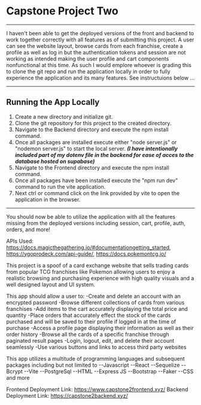 # Capstone Project Two
**********************************************************************************
I haven't been able to get the deployed versions of the front and backend to work
together correctly with all features as of submitting this project. A user can see the 
website layout, browse cards from each franchise, create a profile as well as log in but
the authentication tokens and session are not working as intended making the user profile
and cart components nonfunctional at this time. As such I would emplore whoever is grading 
this to clone the git repo and run the application locally in order to fully experience the 
application and its many features. See instructuions below ...
**********************************************************************************

Running the App Locally
------------------------------------------------
1. Create a new directory and initialize git. 
2. Clone the git repository for this project to the created directory.
3. Navigate to the Backend directory and execute the npm install command.
4. Once all packages are installed execute either "node server.js" or "nodemon server.js" to start the local server. ***(I have intentionally included part of my dotenv file in the backend for ease of acces to the database hosted on supabase)***
5. Navigate to the Frontend directory and execute the npm install command.
6. Once all packages have been installed execute the "npm run dev" command to run the vite application.
7. Next ctrl or command click on the link provided by vite to open the application in the browser.
---------------------------------------------------------------------------------------------------------------
You should now be able to utilize the application with all the features missing from the deployed versions  including session, cart, profile, auth, orders, and more!


APIs Used: https://docs.magicthegathering.io/#documentationgetting_started, https://ygoprodeck.com/api-guide/, https://docs.pokemontcg.io/ 

This project is a spoof of a card exchange website that sells trading cards from popular TCG franchises like Pokemon allowing users to enjoy a realistic browsing and purchasing experience with high quality visuals and a well designed layout and UI system.

This app should allow a user to: 
-Create and delete an account with an encrypted password
-Browse different collections of cards from various franchises
-Add items to the cart accurately displaying the total price and quantity
-Place orders that accurately effect the stock of the cards purchased and will be saved to their profile if logged in at the time of purchase
-Access a profile page displaying their information as well as their order history
-Browse all the cards of a specific franchise through paginated result pages
-Login, logout, edit, and delete their account seamlessly
-Use various buttons and links to access third party websites

This app utilizes a multitude of programming languages and subsequent packages including but not limited to 
--Javascript
--React
--Sequelize
--Bcrypt
--Vite
--PostgreSql
--HTML
--Express JS
--Bootstrap
--Faker
--CSS
and more


 Frontend Deployment Link: https://www.capstone2frontend.xyz/
 Backend Deployment Link: https://capstone2backend.xyz/